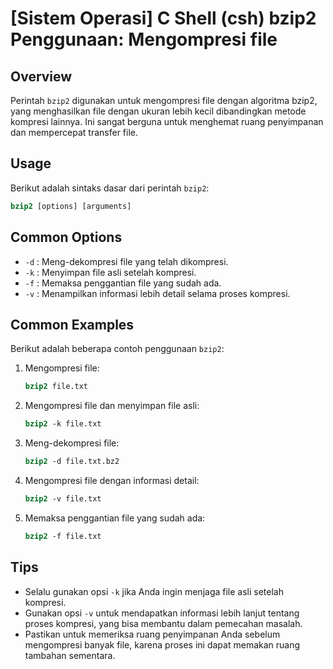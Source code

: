 # [Sistem Operasi] C Shell (csh) bzip2 Penggunaan: Mengompresi file

## Overview
Perintah `bzip2` digunakan untuk mengompresi file dengan algoritma bzip2, yang menghasilkan file dengan ukuran lebih kecil dibandingkan metode kompresi lainnya. Ini sangat berguna untuk menghemat ruang penyimpanan dan mempercepat transfer file.

## Usage
Berikut adalah sintaks dasar dari perintah `bzip2`:

```csh
bzip2 [options] [arguments]
```

## Common Options
- `-d` : Meng-dekompresi file yang telah dikompresi.
- `-k` : Menyimpan file asli setelah kompresi.
- `-f` : Memaksa penggantian file yang sudah ada.
- `-v` : Menampilkan informasi lebih detail selama proses kompresi.

## Common Examples
Berikut adalah beberapa contoh penggunaan `bzip2`:

1. Mengompresi file:
   ```csh
   bzip2 file.txt
   ```

2. Mengompresi file dan menyimpan file asli:
   ```csh
   bzip2 -k file.txt
   ```

3. Meng-dekompresi file:
   ```csh
   bzip2 -d file.txt.bz2
   ```

4. Mengompresi file dengan informasi detail:
   ```csh
   bzip2 -v file.txt
   ```

5. Memaksa penggantian file yang sudah ada:
   ```csh
   bzip2 -f file.txt
   ```

## Tips
- Selalu gunakan opsi `-k` jika Anda ingin menjaga file asli setelah kompresi.
- Gunakan opsi `-v` untuk mendapatkan informasi lebih lanjut tentang proses kompresi, yang bisa membantu dalam pemecahan masalah.
- Pastikan untuk memeriksa ruang penyimpanan Anda sebelum mengompresi banyak file, karena proses ini dapat memakan ruang tambahan sementara.